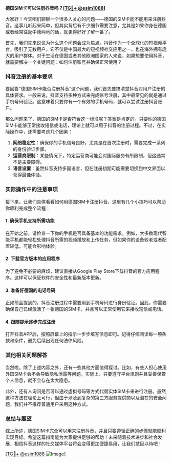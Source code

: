 **德国SIM卡可以注册抖音吗？[[TG💪+ @esim1088](https://t.me/s/esim1088)]**

大家好！今天咱们聊聊一个很多人关心的问题——德国的SIM卡能不能用来注册抖音。这事儿听起来简单，但其实背后有不少细节需要注意，尤其是如果你身在德国或者经常往返中德两地的话，就更得好好了解一番了。

首先，我们先来说说为什么这个问题会成为焦点。抖音作为一个全球化的短视频平台，吸引了无数用户。它不仅是中国最大的短视频社交应用之一，也在海外拥有庞大的用户群体。对于生活在德国或者其他欧洲国家的人来说，如果想要使用抖音，就需要解决一个关键问题：如何注册账号并确保正常使用？

### 抖音注册的基本要求

要回答“德国SIM卡能否注册抖音”这个问题，我们首先要搞清楚抖音对用户注册的具体要求。一般来说，抖音支持多种方式来完成账号注册，其中最常见的就是通过手机号码验证。这意味着只要你有一个有效的手机号码，就可以尝试注册抖音账户。

那么问题来了，德国的SIM卡是否符合这一标准呢？答案是肯定的。只要你的德国SIM卡能够正常接收短信或电话，理论上就可以用于抖音的注册过程。不过，在实际操作中，还需要考虑几个因素：

1. **网络稳定性**：确保你的手机信号良好，尤其是在首次注册时，需要完成一系列的身份验证步骤。
2. **运营商限制**：某些情况下，特定运营商可能会对国际服务有所限制，但这通常不是主要障碍。
3. **语言设置**：虽然抖音支持多国语言，但在注册初期可能需要切换到中文界面以获得最佳体验。

### 实际操作中的注意事项

接下来，让我们具体看看如何用德国SIM卡注册抖音。这里有几个小技巧可以帮助你顺利完成整个流程：

#### 1. 确保手机支持所需功能
在开始之前，请检查一下你的手机是否具备基本的功能需求。例如，大多数现代智能手机都能轻松处理抖音所需的视频播放和上传任务，但如果你的设备较老或者配置较低，可能会影响体验。

#### 2. 下载官方版本的应用程序
为了避免不必要的麻烦，建议直接从Google Play Store下载抖音的官方应用程序。这样可以保证软件的安全性和最新版本更新。

#### 3. 准备好德国的电话号码
正如前面提到的，抖音注册过程中需要用到手机号码进行身份验证。因此，你需要确保自己已经激活了一张德国的SIM卡，并且可以正常使用它来接收短信或电话。

#### 4. 跟随提示逐步完成注册
打开抖音APP后，按照屏幕上的指示一步步填写信息即可。记得仔细阅读每一项条款和条件，避免后续出现任何法律风险。

### 其他相关问题解答

当然啦，除了上述内容之外，还有一些其他方面值得探讨。比如，有些人担心使用外国SIM卡会不会导致隐私泄露等问题。实际上，只要遵守平台规则并且妥善保管个人信息，就不会存在太大隐患。

此外，还有人询问是否可以通过虚拟号码等方式代替实体SIM卡来进行注册。虽然这种方法在理论上可行，但由于涉及到复杂的第三方服务提供商以及潜在的安全问题，我们并不推荐普通用户采用这种方式。

### 总结与展望

综上所述，德国SIM卡完全可以用来注册抖音，并且只要遵循正确的步骤就能顺利实现目标。希望这篇指南能为大家提供足够的帮助！未来随着技术进步和社会发展，相信抖音这样的社交媒体平台将会变得更加便捷易用，让我们拭目以待吧！

[[TG💪+ @esim1088](https://t.me/s/esim1088) ![Image](https://i.postimg.cc/4NQfJmqS/Snipaste-2025-05-13-00-14-12.png)]